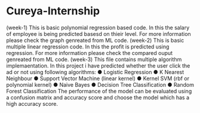 # Cureya-Internship
(week-1)
This is basic polynomial regression based code. In this the salary of employee is being predicted basesd on thieir level.
For more information please check the graph genreated from ML code.
(week-2)
This is basic multiple linear regression code. In this the profit is predicted using regression.
For more information please check the compared ouput genreated from ML code.
(week-3)
This file contains multiple algorithm implemaentation. In this project i have predicted whether the user click the ad or not using following algorithms:
● Logistic Regression
● K Nearest Neighbour
● Support Vector Machine (linear kernel)
● Kernel SVM (rbf or polynomial kernel)
● Naive Bayes
● Decision Tree Classification
● Random Forest Classification
The performance of the model can be evaluated using a confusion matrix and accuracy score
and choose the model which has a high accuracy score.

